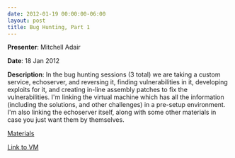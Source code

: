 ```yaml
---
date: 2012-01-19 00:00:00-06:00
layout: post
title: Bug Hunting, Part 1
---
```


**Presenter**: Mitchell Adair

**Date**: 18 Jan 2012

**Description**: In the bug hunting sessions (3 total) we are taking a custom service, echoserver, and reversing it, finding vulnerabilities in it, developing exploits for it, and creating in-line assembly patches to fix the vulnerabilities. I'm linking the virtual machine which has all the information (including the solutions, and other challenges) in a pre-setup environment. I'm also linking the echoserver itself, along with some other materials in case you just want them by themselves.

[Materials](http://csg.utdallas.edu/wp-content/uploads/2012/08/bughunting1.zip)

[Link to VM](http://utdcsg.org/static/vm/CSG%20Clone.zip "Link to VM")
